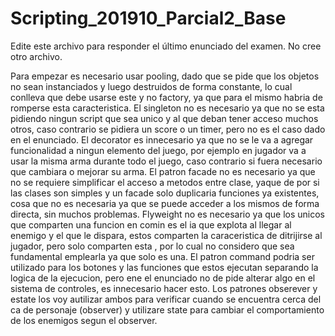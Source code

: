 # Scripting_201910_Parcial2_Base

Edite este archivo para responder el último enunciado del examen. No cree otro archivo.

Para empezar es necesario usar pooling, dado que se pide que los objetos no sean instanciados y luego destruidos de forma constante, lo cual conlleva que debe usarse este y no factory, ya que para el mismo habria de romperse esta caracteristica.
El singleton no es necesario ya que no se esta pidiendo ningun script que sea unico y al que deban tener acceso muchos otros, caso contrario se pidiera un score o un timer, pero no es el caso dado en el enunciado.
El decorator es innecesario ya que no se le va a agregar funcionalidad a ningun elemento del juego, por ejemplo en jugador va a usar la misma arma durante todo el juego, caso contrario si fuera necesario que cambiara o mejorar su arma.
El patron facade no es necesario ya que no se requiere simplificar el acceso a metodos entre clase, yaque de por si las clases son simples y un facade solo duplicaria funciones ya existentes, cosa que no es necesaria ya que se puede acceder a los mismos de forma directa, sin muchos problemas.
Flyweight no es necesario ya que los unicos que comparten una funcion en comin es el ia que explota al llegar al enemigo y el que le dispara, estos comparten la caraceristica de ditrijirse al jugador, pero solo comparten esta , por lo cual no considero que sea fundamental emplearla ya que solo es una.
El patron command podria ser utilizado para los botones y las funciones que estos ejecutan separando la logica de la ejecucion, pero ene el enunciado no de pide alterar algo en el sistema de controles, es innecesario hacer esto.
Los patrones obserever y estate los voy autilizar ambos para verificar cuando se encuentra cerca del ca de personaje (observer) y utilizare state para cambiar el comportamiento de los enemigos segun el observer.
